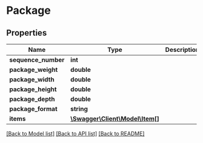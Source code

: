 # Package

## Properties
Name | Type | Description | Notes
------------ | ------------- | ------------- | -------------
**sequence_number** | **int** |  | [optional] 
**package_weight** | **double** |  | [optional] 
**package_width** | **double** |  | [optional] 
**package_height** | **double** |  | [optional] 
**package_depth** | **double** |  | [optional] 
**package_format** | **string** |  | [optional] 
**items** | [**\Swagger\Client\Model\Item[]**](Item.md) |  | [optional] 

[[Back to Model list]](../../README.md#documentation-for-models) [[Back to API list]](../../README.md#documentation-for-api-endpoints) [[Back to README]](../../README.md)

